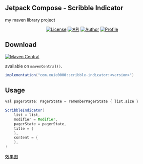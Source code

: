 Jetpack Compose - Scribble Indicator
---

my maven library project

<p align="center">
  <a href="https://opensource.org/licenses/Apache-2.0"><img alt="License" src="https://img.shields.io/badge/License-Apache%202.0-blue.svg"/></a>
  <a href="https://android-arsenal.com/api?level=24"><img alt="API" src="https://img.shields.io/badge/API-24%2B-brightgreen.svg?style=flat"/></a>
  <a href="https://github.com/xuie0000"><img alt="Author" src="https://img.shields.io/badge/Author-XuJie-red.svg?style=flat"/></a>
  <a href="https://github.com/xuie0000/ScribbleIndicator"><img alt="Profile" src="https://img.shields.io/github/v/release/xuie0000/ScribbleIndicator.svg"/></a> 
</p>

## Download
[![Maven Central](https://img.shields.io/maven-central/v/com.xuie0000/scribble-indicator.svg?label=Maven%20Central)](https://central.sonatype.com/search?q=com.xuie0000%3Ascribble-indicator&smo=true)

available on `mavenCentral()`.

```groovy
implementation("com.xuie0000:scribble-indicator:<version>")
```

## Usage

```groovy
val pagerState: PagerState = rememberPagerState { list.size }

ScribbleIndicator(
    list = list,
    modifier = Modifier,
    pagerState = pagerState,
    title = {
    },
    content = {
    },
)
```

[效果图](https://github.com/xuie0000/ScribbleIndicator/assets/8099426/5330fc14-76df-4a89-a05d-665f35998bc2)
